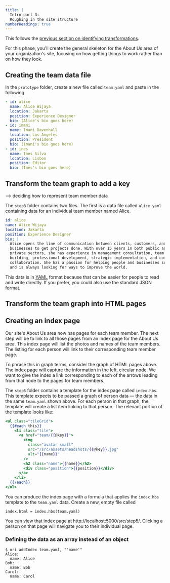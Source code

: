 ```yaml
---
title: |
  Intro part 3:
  Roughing in the site structure
numberHeadings: true
---
```


This follows the [previous section on identifying transformations](intro2.html).

For this phase, you'll create the general skeleton for the About Us area of your organization's site, focusing on how getting things to work rather than on how they look.

## Creating the team data file

In the `prototype` folder, create a new file called `team.yaml` and paste in the following

```yaml
- id: alice
  name: Alice Wijaya
  location: Jakarta
  position: Experience Designer
  bio: (Alice's bio goes here)
- id: imani
  name: Imani Davenhall
  location: Los Angeles
  position: President
  bio: (Imani's bio goes here)
- id: ines
  name: Ines Silva
  location: Lisbon
  position: Editor
  bio: (Ines's bio goes here)
```

## Transform the team graph to add a key

--> deciding how to represent team member data

The `step3` folder contains two files. The first is a data file called `alice.yaml` containing data for an individual team member named Alice.

```yaml
id: alice
name: Alice Wijaya
location: Jakarta
position: Experience Designer
bio: |
  Alice opens the line of communication between clients, customers, and
  businesses to get projects done. With over 15 years in both public and
  private sectors, she has experience in management consultation, team
  building, professional development, strategic implementation, and company
  collaboration. She has a passion for helping people and businesses succeed,
  and is always looking for ways to improve the world.
```

This data is in [YAML](https://yaml.org/) format because that can be easier for people to read and write directly. If you prefer, you could also use the standard JSON format.

## Transform the team graph into HTML pages

## Creating an index page

Our site's About Us area now has pages for each team member. The next step will be to link to all those pages from an index page for the About Us area. This index page will list the photos and names of the team members. The listing for each person will link to their corresponding team member page.

To phrase this in graph terms, consider the graph of HTML pages above. The index page will capture the information in the left, circular node. We want to give the index a link corresponding to each of the arrows leading from that node to the pages for team members.

The `step5` folder contains a template for the index page called `index.hbs`. This template expects to be passed a graph of person data — the data in the same `team.yaml` shown above. For each person in that graph, the template will create a list item linking to that person. The relevant portion of the template looks like:

```handlebars
<ul class="tileGrid">
  {{#each this}}
    <li class="tile">
      <a href="team/{{@key}}">
        <img
          class="avatar small"
          src="/src/assets/headshots/{{@key}}.jpg"
          alt="{{name}}"
        />
        <h2 class="name">{{name}}</h2>
        <div class="position">{{position}}</div>
      </a>
    </li>
  {{/each}}
</ul>
```

You can produce the index page with a formula that applies the `index.hbs` template to the `team.yaml` data. Create a new, empty file called

```console
index.html = index.hbs(team.yaml)
```

You can view that index page at http://localhost:5000/src/step5/. Clicking a person on that page will navigate you to their individual page.

### Defining the data as an array instead of an object

```console
$ ori addIndex team.yaml, "'name'"
Alice:
  name: Alice
Bob:
  name: Bob
Carol:
  name: Carol
```
